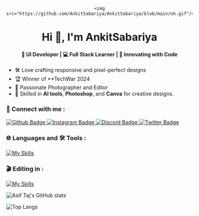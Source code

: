 <div align="center">

    <img src="https://github.com/AnkitSabariya/AnkitSabariya/blob/main/ok.gif"/>

</div>
 <h1 align="center">Hi 👋, I'm AnkitSabariya</h1>
 <h4 align="center" >🎨 UI Developer | 💻 Full Stack Learner | 🚀 Innovating with Code</h4>

- 🛠️ Love crafting responsive and pixel-perfect designs  
- 🏆 Winner of **TechWar 2024
- 📸 Passionate Photographer and Editor
- 🎯 Skilled in **AI tools**, **Photoshop**, and **Canva** for creative designs.
  
  
### 💬 Connect with me :
<div id="badges">
  <a href="https://github.com/AnkitSabariya" target="_blank">
    <img src="https://img.shields.io/badge/Github-white?style=for-the-badge&logo=Github&logoColor=black" alt="Github Badge"/>
  </a>
  <a href="https://www.instagram.com/ankit_.612/" target="_blank">
    <img src="https://img.shields.io/badge/Instagram-purple?style=for-the-badge&logo=instagram&logoColor=white" alt="Instagram Badge"/>
  </a>
  <a href="https://discord.com/channels/641298911377621012/641298912832913429" target="_blank">
    <img src="https://img.shields.io/badge/discord-5865F2?style=for-the-badge&logo=discord&logoColor=white" alt="Discord Badge"/>
  </a>
  <a href="https://twitter.com/AnkitSabariya" target="_blank">
    <img src="https://img.shields.io/badge/Twitter-blue?style=for-the-badge&logo=twitter&logoColor=white" alt="Twitter Badge"/>
  </a>
</div>



### 🌐 Languages and 🛠️ Tools :
[![My Skills](https://skillicons.dev/icons?i=html,css,bootstrap,tailwind,sass,github,git,c&perline=5)](https://skillicons.dev)

### 🎬  Editing in :
[![My Skills](https://skillicons.dev/icons?i=pr,ps&perline=5)](https://skillicons.dev)

![Asif Taj's GitHub stats](https://github-readme-stats.vercel.app/api?username=AnkitSabariya&show_icons=true&theme=dark)

![Top Langs](https://github-readme-stats.vercel.app/api/top-langs/?username=AnkitSabariya&theme=dark)



